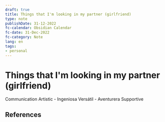 ```yaml
---
draft: true
title: Things that I'm looking in my partner (girlfriend)
type: note
publishDate: 31-12-2022
fc-calendar: Obsidian Calendar
fc-date: 31-Dec-2022
fc-category: Note
lang: en
tags:
- personal
---
```


# Things that I'm looking in my partner (girlfriend)

Communication 
Artistic  - Ingeniosa 
Versátil - Aventurera 
Supportive 



## References
